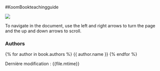 #KoomBookteachingguide


![](../logo.png)

To navigate in the document, use the left and right arrows to turn the page and the up and down arrows to scroll. 

### Authors

{% for author in book.authors %}
  {{ author.name }} 
{% endfor %}

Dernière modification : {{file.mtime}}